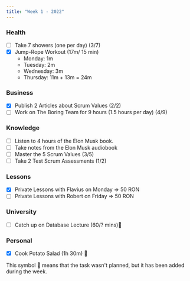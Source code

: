 ```yaml
---
title: "Week 1 - 2022"
---
```

### Health
- [ ] Take 7 showers (one per day) (3/7)
- [x] Jump-Rope Workout (17m/ 15 min)
	- Monday: 1m 
	- Tuesday: 2m 
	- Wednesday: 3m
	- Thursday: 11m + 13m = 24m

### Business
- [x] Publish 2 Articles about Scrum Values (2/2)
- [ ] Work on The Boring Team for 9 hours (1.5 hours per day) (4/9)

### Knowledge
- [ ] Listen to 4 hours of the Elon Musk book.
- [ ] Take notes from the Elon Musk audiobook
- [ ] Master the 5 Scrum Values (3/5)
- [ ] Take 2 Test Scrum Assessments (1/2)

### Lessons
- [x] Private Lessons with Flavius on Monday => 50 RON
- [ ] Private Lessons with Robert on Friday => 50 RON

### University
- [ ] Catch up on Database Lecture (60/? mins)🌟

### Personal
- [x] Cook Potato Salad (1h 30m) 🌟

This symbol 🌟 means that the task wasn't planned, but it has been added during the week.